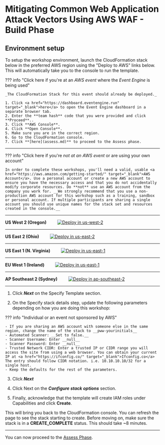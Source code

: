 # Mitigating Common Web Application Attack Vectors Using AWS WAF - Build Phase

## Environment setup

To setup the workshop environment, launch the CloudFormation stack below in the preferred AWS region using the "Deploy to AWS" links below. This will automatically take you to the console to run the template.

??? info  "Click here if you're at an *AWS event* where the *Event Engine* is being used" 

    _The CloudFormation Stack for this event should already be deployed._

	1. Click <a href="https://dashboard.eventengine.run" target="_blank">here</a> to open the Event Engine dashboard in a separate browser tab.
	2. Enter the **team hash** code that you were provided and click **Proceed**.. 
	3. Click **AWS Console**.
	4. Click **Open Console**.
	5. Make sure you are in the correct region.
	6. Go to the CloudFormation console.
	7. Click **[here](assess.md)** to proceed to the Assess phase.

---

??? info  "Click here if you're *not at an AWS event* or are using your own account" 

    In order to complete these workshops, you'll need a valid, usable <a href="https://aws.amazon.com/getting-started/" target="_blank">AWS Account</a>. Use a personal account or create a new AWS account to ensure you have the necessary access and that you do not accidentally modify corporate resources. Do **not** use an AWS account from the company you work for. __We strongly recommend that you use a non-production AWS account for this workshop such as a training, sandbox or personal account. If multiple participants are sharing a single account you should use unique names for the stack set and resources created in the console.__

---

**US West 2 (Oregon)** &nbsp; &nbsp; &nbsp; &nbsp; 
<a href="https://console.aws.amazon.com/cloudformation/home?region=us-west-2#/stacks/new?stackName=pww&templateURL=https://s3.amazonaws.com/protecting-workloads-workshop/public/artifacts/workshoptest/pww-workshop-env-build.yml" target="_blank">![Deploy in us-west-2](/images/deploy-to-aws.png)</a>

---

**US East 2 (Ohio)** &nbsp; &nbsp; &nbsp; &nbsp;
<a href="https://console.aws.amazon.com/cloudformation/home?region=us-east-2#/stacks/new?stackName=pww&templateURL=https://s3.amazonaws.com/protecting-workloads-workshop/public/artifacts/workshoptest/pww-workshop-env-build.yml" target="_blank">![Deploy in us-east-2](/images/deploy-to-aws.png)</a>

---

**US East 1 (N. Virginia)** &nbsp; &nbsp; &nbsp; &nbsp;
<a href="https://console.aws.amazon.com/cloudformation/home?region=us-east-1#/stacks/new?stackName=pww&templateURL=https://s3.amazonaws.com/protecting-workloads-workshop/public/artifacts/workshoptest/pww-workshop-env-build.yml" target="_blank">![Deploy in us-east-1](/images/deploy-to-aws.png)</a>

---

**EU West 1 (Ireland)** &nbsp; &nbsp; &nbsp; &nbsp;
<a href="https://console.aws.amazon.com/cloudformation/home?region=eu-west-1#/stacks/new?stackName=pww&templateURL=https://s3.amazonaws.com/protecting-workloads-workshop/public/artifacts/workshoptest/pww-workshop-env-build.yml" target="_blank">![Deploy in us-east-1](/images/deploy-to-aws.png)</a>

---

**AP Southeast 2 (Sydney)** &nbsp; &nbsp; &nbsp; &nbsp;
<a href="https://console.aws.amazon.com/cloudformation/home?region=ap-southeast-2#/stacks/new?stackName=pww&templateURL=https://s3.amazonaws.com/protecting-workloads-workshop/public/artifacts/workshoptest/pww-workshop-env-build.yml" target="_blank">![Deploy in ap-southeast-2](/images/deploy-to-aws.png)</a>

---

1. Click ***Next*** on the Specify Template section.

2. On the Specify stack details step, update the following parameters depending on how you are doing this workshop:

??? info "Individual or an event not sponsored by AWS"

    - If you are sharing an AWS account with someone else in the same region, change the name of the stack to __pww-yourinitials__
    - Automated Scanner: __Set to false.__
    - Scanner Username: Enter __null__
    - Scanner Password: Enter __null__
    - Trusted Network CIDR: Enter a trusted IP or CIDR range you will access the site from using a web browser. You can obtain your current IP at <a href="https://ifconfig.co/" target="_blank">Ifconfig.co</a> The entry should follow CIDR notation. i.e. 10.10.10.10/32 for a single host.
    - Keep the defaults for the rest of the parameters.

3. Click ***Next*** 

4. Click Next on the ***Configure stack options*** section.

5. Finally, acknowledge that the template will create IAM roles under Capabilities and click **Create**.

This will bring you back to the CloudFormation console. You can refresh the page to see the stack starting to create. Before moving on, make sure the stack is in a __CREATE_COMPLETE__ status. This should take ~8 minutes.

---

You can now proceed to the [Assess Phase](assess.md).

